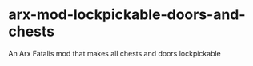 # arx-mod-lockpickable-doors-and-chests
An Arx Fatalis mod that makes all chests and doors lockpickable
